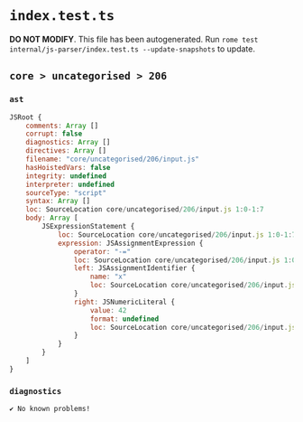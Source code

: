 # `index.test.ts`

**DO NOT MODIFY**. This file has been autogenerated. Run `rome test internal/js-parser/index.test.ts --update-snapshots` to update.

## `core > uncategorised > 206`

### `ast`

```javascript
JSRoot {
	comments: Array []
	corrupt: false
	diagnostics: Array []
	directives: Array []
	filename: "core/uncategorised/206/input.js"
	hasHoistedVars: false
	integrity: undefined
	interpreter: undefined
	sourceType: "script"
	syntax: Array []
	loc: SourceLocation core/uncategorised/206/input.js 1:0-1:7
	body: Array [
		JSExpressionStatement {
			loc: SourceLocation core/uncategorised/206/input.js 1:0-1:7
			expression: JSAssignmentExpression {
				operator: "-="
				loc: SourceLocation core/uncategorised/206/input.js 1:0-1:7
				left: JSAssignmentIdentifier {
					name: "x"
					loc: SourceLocation core/uncategorised/206/input.js 1:0-1:1 (x)
				}
				right: JSNumericLiteral {
					value: 42
					format: undefined
					loc: SourceLocation core/uncategorised/206/input.js 1:5-1:7
				}
			}
		}
	]
}
```

### `diagnostics`

```
✔ No known problems!

```
